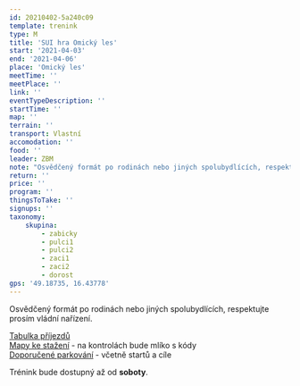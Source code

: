 ```yaml
---
id: 20210402-5a240c09
template: trenink
type: M
title: 'SUI hra Omický les'
start: '2021-04-03'
end: '2021-04-06'
place: 'Omický les'
meetTime: ''
meetPlace: ''
link: ''
eventTypeDescription: ''
startTime: ''
map: ''
terrain: ''
transport: Vlastní
accomodation: ''
food: ''
leader: ZBM
note: "Osvědčený formát po rodinách nebo jiných spolubydlících, respektujte prosím vládní nařízení.\r\n\r\nZahrajme si Švýcarskou hru na pěkné mapě od BBM a můžeme hledat nejen kontroly.\r\n\r\nMapy nahraji v pátek dopoledne ...\r\n\r\n[Tabulka příjezdů](https://docs.google.com/spreadsheets/d/10jog_5zIglwwjXL06XQdXOZ6Y5pD6Gqy3JtTOqtJa7U/edit?usp=sharing)\r\n[Mapy ke stažení](https://drive.google.com/drive/folders/1P1IPCDHFBrir7NYsrmmM9UKb-rV--APw?usp=sharing) - na kontrolách bude mlíko s kódy\r\n[Doporučené parkování](https://en.mapy.cz/s/mupejupema) - včetně startů a cíle\r\n\r\nKdo nemá možnost tisku map, může se ozvat Lufovi a vyzvednout si je po domluvě."
return: ''
price: ''
program: ''
thingsToTake: ''
signups: ''
taxonomy:
    skupina:
        - zabicky
        - pulci1
        - pulci2
        - zaci1
        - zaci2
        - dorost
gps: '49.18735, 16.43778'
---
```


Osvědčený formát po rodinách nebo jiných spolubydlících, respektujte prosím vládní nařízení.

[Tabulka příjezdů](https://docs.google.com/spreadsheets/d/10jog_5zIglwwjXL06XQdXOZ6Y5pD6Gqy3JtTOqtJa7U/edit?usp=sharing)  
[Mapy ke stažení](https://drive.google.com/drive/folders/1P1IPCDHFBrir7NYsrmmM9UKb-rV--APw?usp=sharing) - na kontrolách bude mlíko s kódy  
[Doporučené parkování](https://en.mapy.cz/s/mupejupema) - včetně startů a cíle

Trénink bude dostupný až od **soboty**.